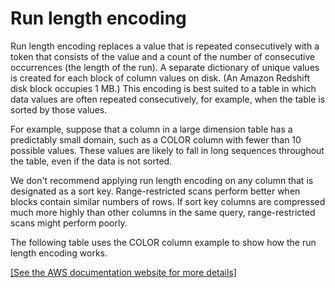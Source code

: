 # Run length encoding<a name="c_Runlength_encoding"></a>

Run length encoding replaces a value that is repeated consecutively with a token that consists of the value and a count of the number of consecutive occurrences \(the length of the run\)\. A separate dictionary of unique values is created for each block of column values on disk\. \(An Amazon Redshift disk block occupies 1 MB\.\) This encoding is best suited to a table in which data values are often repeated consecutively, for example, when the table is sorted by those values\.

For example, suppose that a column in a large dimension table has a predictably small domain, such as a COLOR column with fewer than 10 possible values\. These values are likely to fall in long sequences throughout the table, even if the data is not sorted\.

We don't recommend applying run length encoding on any column that is designated as a sort key\. Range\-restricted scans perform better when blocks contain similar numbers of rows\. If sort key columns are compressed much more highly than other columns in the same query, range\-restricted scans might perform poorly\.

The following table uses the COLOR column example to show how the run length encoding works\.

[\[See the AWS documentation website for more details\]](http://docs.aws.amazon.com/redshift/latest/dg/c_Runlength_encoding.html)